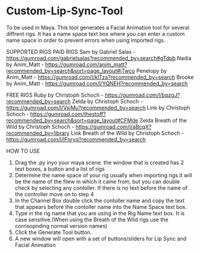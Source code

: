 # Custom-Lip-Sync-Tool
To be used in Maya. This tool generates a Facial Animation tool for several diffrent rigs. It has a name space text box where you can enter a custom name space in order to prevent errors when using imported rigs. 

SUPPORTED RIGS
PAID RIGS
Sam by Gabriel Salas - https://gumroad.com/gabrielsalas?recommended_by=search#gTdpb
Nadia by Anim_Matt -  https://gumroad.com/anim_matt?recommended_by=search&sort=page_layout#iTwco
Penelopy by Anim_Matt - https://gumroad.com/l/klTza?recommended_by=search
Brooke by Anim_Matt - https://gumroad.com/l/YQNEH?recommended_by=search

FREE RIGS
Ruby by Christoph Schoch - https://gumroad.com/l/bpzgJ?recommended_by=search
Zelda by Christoph Schoch - https://gumroad.com/l/VsjMu?recommended_by=search
Link by Christoph Schoch - https://gumroad.com/thestoff?recommended_by=search&sort=page_layout#CFMde
Zelda Breath of the Wild by Christoph Schoch - https://gumroad.com/l/aBcqX?recommended_by=library
Link Breath of the Wild by Christoph Schoch - https://gumroad.com/l/lFnryq?recommended_by=search


HOW TO USE
1) Drag the .py inyo your maya scene. the window that is created has 2 text boxes, a button and a list of rigs
2) Determine the name space of your rig usually when importing rigs it will be the name of the filew in which it came from, but you can double check by selecting any contoller. If there is no text before the name of the controller move on to step 4
3) In the Channel Box double click the contoller name and copy the text that appears before the contoller name into the Name Space text box.
4) Type in the rig name that you are using in the Rig Name text box. It is case sensitive.(When using the Breath of the Wild rigs use the corrisopnding normal version names)
5) Click the Generate Tool button.
6) A new window will open with a set of buttons/sliders for Lip Sync and Facial Animation
